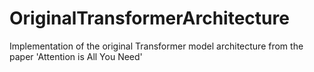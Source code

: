 # OriginalTransformerArchitecture
Implementation of the original Transformer model architecture from the paper 'Attention is All You Need'
